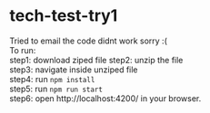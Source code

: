 # tech-test-try1
Tried to email the code didnt work sorry :( <br />
To run:<br />
step1: download ziped file
step2: unzip the file<br />
step3: navigate inside unziped file<br />
step4: run `npm install` <br />
step5: run `npm run start`<br />
step6: open http://localhost:4200/ in your browser.<br />
